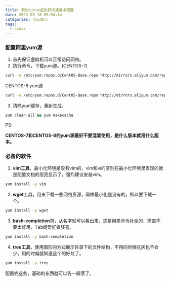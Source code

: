 ```yaml
---
title: 新的Linux虚拟机快速基本配置
date: 2023-05-18 09:54:34
categories: 小玩意儿
tags:
  - Linux
---
```


### 配置阿里yum源

1. 首先保证虚拟机可以正常访问网络。
2. 执行命令，下载yum源。(CENTOS-7)

```bash
curl -o /etc/yum.repos.d/CentOS-Base.repo http://mirrors.aliyun.com/repo/Centos-7.repo
```

CENTOS-8 yum源

```bash
curl -o /etc/yum.repos.d/CentOS-Base.repo http://mirrors.aliyun.com/repo/Centos-8.repo
```

<!-- more -->

3. 清除yum缓存，重新生成。

```bash
yum clean all && yum makecache
```

PS:

**CENTOS-7和CENTOS-8的yum源最好不要混着使用，是什么版本就用什么版本。**

### 必备的软件

1. **vim工具**，最小化环境是没有vim的，vim和vi的区别在最小化环境里表现的就是配置文档的高亮显示了，强烈建议安装vim。

```bash
yum install -y vim
```

2. **wget**工具，用来下载一些网络资源，同样最小化是没有的，所以要下载一个。

```bash
yum install -y wget
```

3. **bash-completion**包，从名字就可以看出来，这是用来命令补全的，简直不要太好用，<kbd>Tab</kbd>键爱好者狂喜。

```bash
yum install -y bash-completion
``` 

4. **tree工具**，使用图形的方式展示目录下的文件结构，不用的时候吃灰也不会少，用的时候就知道这个的好处了。

```bash
yum install -y tree
```

配置完这些，基础的东西就可以告一段落了。